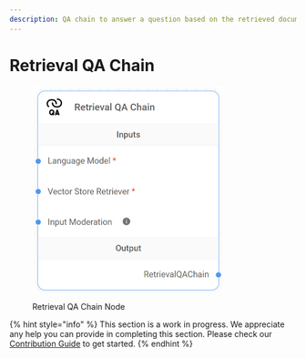 ```yaml
---
description: QA chain to answer a question based on the retrieved documents.
---
```


# Retrieval QA Chain

<figure><img src="../../../.gitbook/assets/image (38).png" alt="" width="337"><figcaption><p>Retrieval QA Chain Node</p></figcaption></figure>

{% hint style="info" %}
This section is a work in progress. We appreciate any help you can provide in completing this section. Please check our [Contribution Guide](../../../contributing/) to get started.
{% endhint %}
